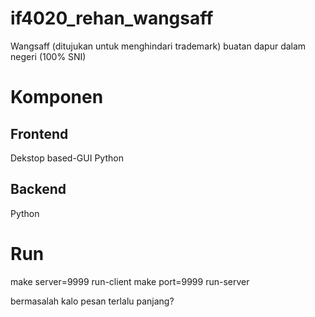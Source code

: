 # if4020_rehan_wangsaff
Wangsaff (ditujukan untuk menghindari trademark) buatan dapur dalam negeri (100% SNI)

# Komponen
## Frontend
Dekstop based-GUI
Python

## Backend
Python

# Run
make server=9999 run-client
make port=9999 run-server


bermasalah kalo pesan terlalu panjang?